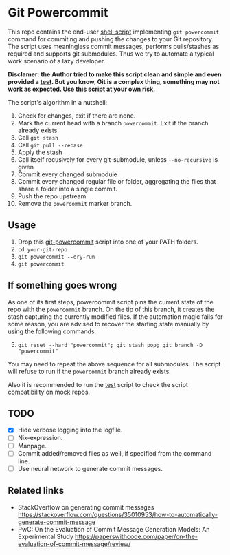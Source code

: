 Git Powercommit
===============

This repo contains the end-user [shell script](./git-powercommit) implementing
`git powercommit` command for commiting and pushing the changes to your Git
repository. The script uses meaningless commit messages, performs pulls/stashes
as required and supports git submodules. Thus we try to automate a typical work
scenario of a lazy developer.

**Disclamer: the Author tried to make this script clean and simple and even
provided a [test](./test.sh). But you know, Git is a complex thing, something
may not work as expected. Use this script at your own risk.**

The script's algorithm in a nutshell:

1. Check for changes, exit if there are none.
2. Mark the current head with a branch `powercommit`. Exit if the branch already
   exists.
3. Call `git stash`
4. Call `git pull --rebase`
5. Apply the stash
6. Call itself recusively for every git-submodule, unless `--no-recursive` is
   given
7. Commit every changed submodule
8. Commit every changed regular file or folder, aggregating the files that
   share a folder into a single commit.
9. Push the repo upstream
10. Remove the `powercommit` marker branch.

Usage
-----

1. Drop this [git-powercommit](./git-powercommit) script into one of your PATH
   folders.
2. `cd your-git-repo`
3. `git powercommit --dry-run`
4. `git powercommit`

If something goes wrong
-----------------------

As one of its first steps, powercommit script pins the current state of the repo
with the `powercommit` branch. On the tip of this branch, it creates the stash
capturing the currently modified files. If the automation magic fails for some
reason, you are advised to recover the starting state manually by using the
following commands:

5. `git reset --hard "powercommit"; git stash pop; git branch -D "powercommit"`

You may need to repeat the above sequence for all submodules. The script will
refuse to run if the `powercommit` branch already exists.

Also it is recommended to run the [test](./test.sh) script to check the script
compatibility on mock repos.


TODO
----

* [x] Hide verbose logging into the logfile.
* [ ] Nix-expression.
* [ ] Manpage.
* [ ] Commit added/removed files as well, if specified from the command line.
* [ ] Use neural network to generate commit messages.

Related links
-------------

* StackOverflow on generating commit messages https://stackoverflow.com/questions/35010953/how-to-automatically-generate-commit-message
* PwC: On the Evaluation of Commit Message Generation Models: An Experimental Study https://paperswithcode.com/paper/on-the-evaluation-of-commit-message/review/

